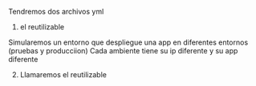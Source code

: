 Tendremos dos archivos yml
1. el reutilizable

Simularemos un entorno que despliegue una app en diferentes entornos (pruebas y producciion)
Cada ambiente tiene su ip diferente y su app diferente

2. Llamaremos el reutilizable